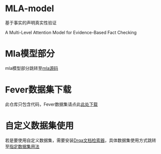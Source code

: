 # MLA-model
基于事实的声明真实性验证

A Multi-Level Attention Model for Evidence-Based Fact Checking

# Mla模型部分
mla模型部分跳转至[mla源码](./MLA/README.md)

# Fever数据集下载
此仓库只包含代码，Fever数据集请点此[此处下载](https://fever.ai/resources.html)

# 自定义数据集使用
若是要使用自定义数据集，需要安装[Drqa文档检索器](https://github.com/facebookresearch/DrQA)，具体数据集使用方式跳转至[指定数据集用法](./datasetUsage/readme.md)
